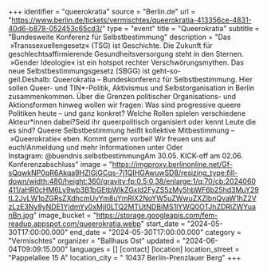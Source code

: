 +++
identifier = "queerokratia"
source = "Berlin.de"
url = "https://www.berlin.de/tickets/vermischtes/queerokratia-413356ce-4831-40d6-b878-052453c65cd3/"
type = "event"
title = "Queerokratia"
subtitle = "Bundesweite Konferenz für Selbstbestimmung"
description = "Das  »Transsexuellengesetz« (TSG) ist Geschichte. Die Zukunft für geschlechtsaffirmierende Gesundheitsversorgung steht in den Sternen.  »Gender Ideologie« ist ein hotspot rechter Verschwörungsmythen. Das neue Selbstbestimmungsgesetz (SBGG) ist geht-so-geil.Deshalb: Queerokratia – Bundeskonferenz für Selbstbestimmung. Hier sollen Queer- und TIN*-Politik, Aktivismus und Selbstorganisation in Berlin zusammenkommen. Über die Grenzen politischer Organisations- und Aktionsformen hinweg wollen wir fragen: Was sind progressive queere Politiken heute – und ganz konkret? Welche Rollen spielen verschiedene Akteur*innen dabei?Seid ihr queerpolitisch organisiert oder kennt Leute die es sind? Queere Selbstbestimmung heißt kollektive Mitbestimmung –  »Queerokratie« eben. Kommt gerne vorbei! Wir freuen uns auf euch!Anmeldung und mehr Informationen unter Oder Instagram: @buendnis.selbstbestimmungAm 30.05. KICK-off  am 02.06. Konferenzabschluss"
image = "https://imgproxy.berlinonline.net/Gf-sQqwkNP0qR6Akqa9HZlGjGCqs-7j1QIHGAwuwSD8/resizing_type:fill-down/width:480/height:360/gravity:fp:0.5:0.38/enlarge:1/q:70/cb:2024060411/aHR0cHM6Ly9wb3B1bGEtbWlkZGxld2FyZS5zMy5hbWF6b25hd3MuY29tL2JvLW1pZGRsZXdhcmUvYm8uYmRlX2NoYW5uZWwuZXZlbnQvaW1hZ2VzLzE3Ny8yNDE1YjdmYy0xMjI0LTQ2MTUtNDBiMS1lYWQ0OTJhZDRlZWYuanBn.jpg"
image_bucket = "https://storage.googleapis.com/fem-readup.appspot.com/queerokratia.webp"
start_date = "2024-05-30T17:00:00.000"
end_date = "2024-05-30T17:00:00.000"
category = "Vermischtes"
organizer = "Ballhaus Ost"
updated = "2024-06-04T09:09:15.000"
languages = []
[contact]
[location]
location_street = "Pappelallee 15 A"
location_city = " 10437 Berlin-Prenzlauer Berg"
+++
